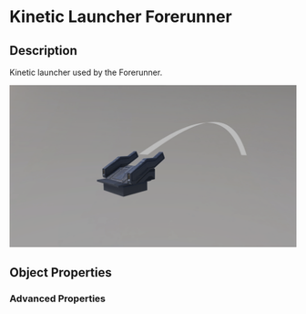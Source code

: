 # Kinetic Launcher Forerunner

## Description

Kinetic launcher used by the Forerunner.

![Kinetic Launcher Forerunner](../../../.gitbook/assets/images/objects/gameplay/launchers-lifts/kinetic-launcher-forerunner.png)

## Object Properties

### Advanced Properties
